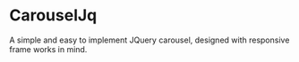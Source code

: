 CarouselJq
==========

A simple and easy to implement JQuery carousel, designed with responsive frame works in mind.
